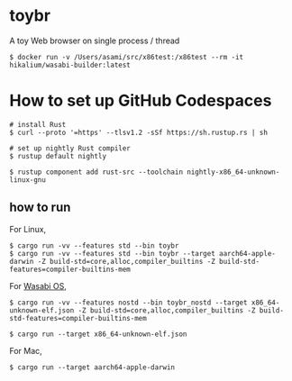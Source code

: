 # toybr
A toy Web browser on single process / thread

```
$ docker run -v /Users/asami/src/x86test:/x86test --rm -it hikalium/wasabi-builder:latest
```

# How to set up GitHub Codespaces

```
# install Rust
$ curl --proto '=https' --tlsv1.2 -sSf https://sh.rustup.rs | sh

# set up nightly Rust compiler
$ rustup default nightly

$ rustup component add rust-src --toolchain nightly-x86_64-unknown-linux-gnu
```

## how to run

For Linux,

```
$ cargo run -vv --features std --bin toybr
$ cargo run -vv --features std --bin toybr --target aarch64-apple-darwin -Z build-std=core,alloc,compiler_builtins -Z build-std-features=compiler-builtins-mem
```

For [Wasabi OS](https://github.com/hikalium/wasabi),

```
$ cargo run -vv --features nostd --bin toybr_nostd --target x86_64-unknown-elf.json -Z build-std=core,alloc,compiler_builtins -Z build-std-features=compiler-builtins-mem
```

```
$ cargo run --target x86_64-unknown-elf.json
```


For Mac,

```
$ cargo run --target aarch64-apple-darwin
```
